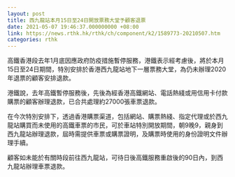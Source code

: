 ```yaml
---
layout: post
title: 西九龍站本月15日至24日開放票務大堂予顧客退票
date: 2021-05-07 19:46:37.000000000 +08:00
link: https://news.rthk.hk/rthk/ch/component/k2/1589773-20210507.htm
categories: rthk
---
```


高鐵香港段去年1月底因應政府防疫措施暫停服務，港鐵表示經考慮後，將於本月15日至24日期間，特別安排於香港西九龍站地下一層票務大堂，為仍未辦理2020年退票的顧客安排退款。

港鐵說，去年高鐵暫停服務後，先後為經香港高鐵網站、電話熱綫或用信用卡付款購票的顧客辦理退款，已合共處理約27000張車票退款。

在今次特別安排下，透過香港購票渠道，包括網站、購票熱綫、指定代理或於西九龍站購買而未使用的高鐵車票的市民，可於車站特別開放期間，朝9晚9，親身到西九龍站辦理退款，屆時需提供車票或購票證明，及購票時使用的身份證明文件辦理手續。

顧客如未能於有關時段前往西九龍站，可待日後高鐵服務重啟後的90日內，到西九龍站辦理車票退款。
